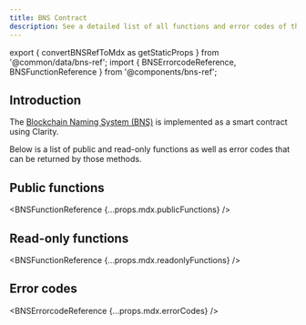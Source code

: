 ```yaml
---
title: BNS Contract
description: See a detailed list of all functions and error codes of the BNS contract.
---
```


export { convertBNSRefToMdx as getStaticProps } from '@common/data/bns-ref';
import { BNSErrorcodeReference, BNSFunctionReference } from '@components/bns-ref';

## Introduction

The [Blockchain Naming System (BNS)](/build-apps/references/bns) is implemented as a smart contract using Clarity.

Below is a list of public and read-only functions as well as error codes that can be returned by those methods.

## Public functions

<BNSFunctionReference {...props.mdx.publicFunctions} />

## Read-only functions

<BNSFunctionReference {...props.mdx.readonlyFunctions} />

## Error codes

<BNSErrorcodeReference {...props.mdx.errorCodes} />
